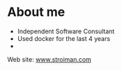 # About me

* Independent Software Consultant
* Used docker for the last 4 years
*

Web site: www.stroiman.com
